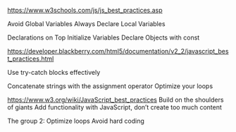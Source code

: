 https://www.w3schools.com/js/js_best_practices.asp

Avoid Global Variables
Always Declare Local Variables

Declarations on Top
Initialize Variables
Declare Objects with const

https://developer.blackberry.com/html5/documentation/v2_2/javascript_best_practices.html

Use try-catch blocks effectively

Concatenate strings with the assignment operator
Optimize your loops

https://www.w3.org/wiki/JavaScript_best_practices
Build on the shoulders of giants
Add functionality with JavaScript, don’t create too much content

The group 2:
Optimize loops
Avoid hard coding



